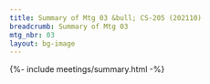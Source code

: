 ```yaml
---
title: Summary of Mtg 03 &bull; CS-205 (202110)
breadcrumb: Summary of Mtg 03
mtg_nbr: 03
layout: bg-image
---
```

 
{%- include meetings/summary.html -%}

